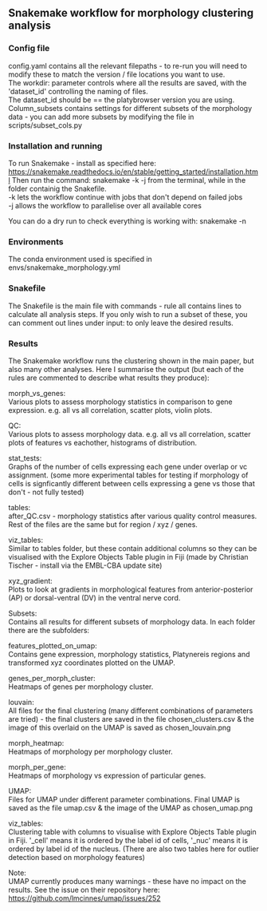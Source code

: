 ## Snakemake workflow for morphology clustering analysis

### Config file
config.yaml contains all the relevant filepaths - to re-run you will need to modify these to match the version / file 
locations you want to use.  
The workdir: parameter controls where all the results are saved, with the 'dataset_id' controlling the naming of files.  
The dataset_id should be == the platybrowser version you are using.  
Column_subsets contains settings for different subsets of the morphology data - you can add more subsets by
modifying the file in scripts/subset_cols.py

### Installation and running
To run Snakemake - install as specified here: https://snakemake.readthedocs.io/en/stable/getting_started/installation.html
Then run the command: snakemake -k -j from the terminal, while in the folder containig the Snakefile.  
-k lets the workflow continue with jobs that don't depend on failed jobs  
-j allows the workflow to parallelise over all available cores  

You can do a dry run to check everything is working with: snakemake -n

### Environments
The conda environment used is specified in envs/snakemake_morphology.yml 

### Snakefile
The Snakefile is the main file with commands - rule all contains lines to calculate all analysis steps.
If you only wish to run a subset of these, you can comment out lines under input: to only leave the desired results.

### Results
The Snakemake workflow runs the clustering shown in the main paper, but also many other analyses. Here I summarise the output
(but each of the rules are commented to describe what results they produce):  

morph_vs_genes:  
Various plots to assess morphology statistics in comparison to gene expression. e.g. all vs all correlation, scatter plots,
violin plots.  

QC:    
Various plots to assess morphology data. e.g. all vs all correlation, scatter plots of features vs eachother,
histograms of distribution.  

stat_tests:    
Graphs of the number of cells expressing each gene under overlap or vc assignment. (some more experimental tables for 
testing if morphology of cells is signficantly different between cells expressing a gene vs those that don't  - not fully
tested)  

tables:  
after_QC.csv - morphology statistics after various quality control measures. 
Rest of the files are the same but for region / xyz / genes. 

viz_tables:  
Similar to tables folder, but these contain additional columns so they can be visualised with the
Explore Objects Table plugin in Fiji (made by Christian Tischer - install via the EMBL-CBA update site)  

xyz_gradient:  
Plots to look at gradients in morphological features from anterior-posterior (AP) or dorsal-ventral (DV) in the ventral nerve cord.  

Subsets:  
Contains all results for different subsets of morphology data.
In each folder there are the subfolders:  

features_plotted_on_umap:  
Contains gene expression, morphology statistics, Platynereis regions and transformed xyz coordinates plotted on the UMAP. 

genes_per_morph_cluster:  
Heatmaps of genes per morphology cluster.  

louvain:  
All files for the final clustering (many different combinations of parameters are tried) - the final clusters are saved
in the file chosen_clusters.csv & the image of this overlaid on the UMAP is saved as chosen_louvain.png  

morph_heatmap:   
Heatmaps of morphology per morphology cluster.  

morph_per_gene:  
Heatmaps of morphology vs expression of particular genes.  

UMAP:  
Files for UMAP under different parameter combinations. Final UMAP is saved as the file umap.csv & the image of the
UMAP as chosen_umap.png  

viz_tables:  
Clustering table with columns to visualise with Explore Objects Table plugin in Fiji. '_cell' means it is ordered by the
label id of cells, '_nuc' means it is ordered by label id of the nucleus. (There are also two tables here for outlier detection
based on morphology features)  

Note:  
UMAP currently produces many warnings - these have no impact on the results. See the
issue on their repository here: https://github.com/lmcinnes/umap/issues/252
